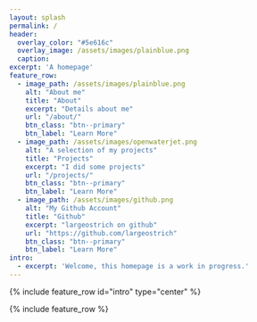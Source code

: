 ```yaml
---
layout: splash
permalink: /
header:
  overlay_color: "#5e616c"
  overlay_image: /assets/images/plainblue.png
  caption:
excerpt: 'A homepage'
feature_row:
  - image_path: /assets/images/plainblue.png
    alt: "About me"
    title: "About"
    excerpt: "Details about me"
    url: "/about/"
    btn_class: "btn--primary"
    btn_label: "Learn More"
  - image_path: /assets/images/openwaterjet.png
    alt: "A selection of my projects"
    title: "Projects"
    excerpt: "I did some projects"
    url: "/projects/"
    btn_class: "btn--primary"
    btn_label: "Learn More"
  - image_path: /assets/images/github.png
    alt: "My Github Account"
    title: "Github"
    excerpt: "largeostrich on github"
    url: "https://github.com/largeostrich"
    btn_class: "btn--primary"
    btn_label: "Learn More"
intro:
  - excerpt: 'Welcome, this homepage is a work in progress.'
---
```


{% include feature_row id="intro" type="center" %}

{% include feature_row %}
